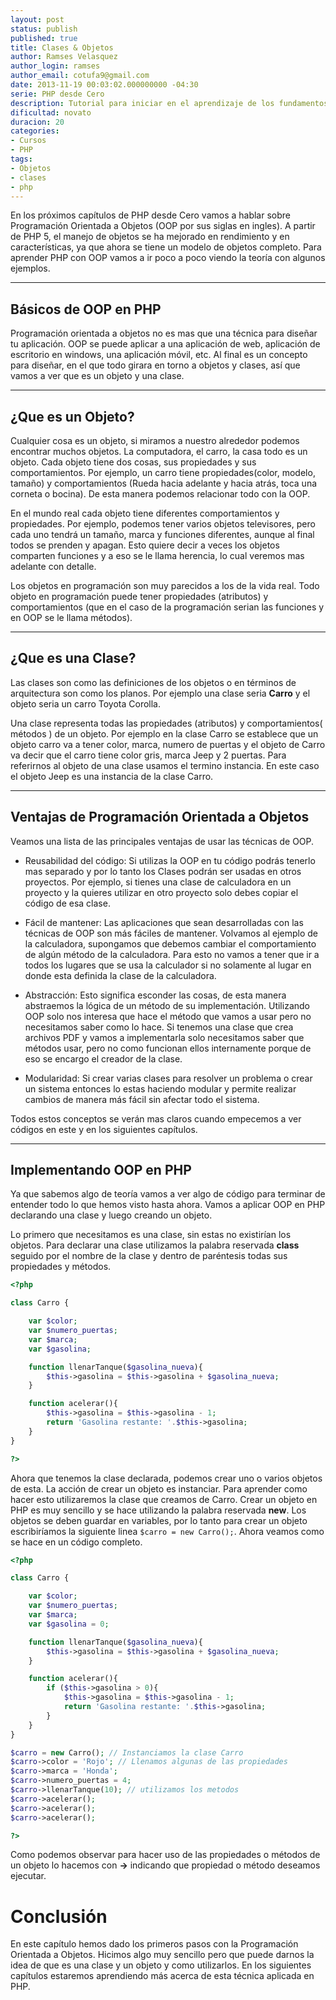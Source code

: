 ```yaml
---
layout: post
status: publish
published: true
title: Clases & Objetos
author: Ramses Velasquez
author_login: ramses
author_email: cotufa9@gmail.com
date: 2013-11-19 00:03:02.000000000 -04:30
serie: PHP desde Cero
description: Tutorial para iniciar en el aprendizaje de los fundamentos de la Programacion Orientada a Objetos en PHP
dificultad: novato
duracion: 20
categories:
- Cursos
- PHP
tags:
- Objetos
- clases
- php
---
```

<p>En los próximos capítulos de PHP desde Cero vamos a hablar sobre Programación Orientada a Objetos (OOP por sus siglas en ingles). A partir de PHP 5, el manejo de objetos se ha mejorado en rendimiento y en características, ya que ahora se tiene un modelo de objetos completo. Para aprender PHP con OOP vamos a ir poco a poco viendo la teoría con algunos ejemplos.</p>

<hr />

<h2>Básicos de OOP en PHP</h2>

<p>Programación orientada a objetos no es mas que una técnica para diseñar tu aplicación. OOP se puede aplicar a una aplicación de web, aplicación de escritorio en windows, una aplicación móvil, etc. Al final es un concepto para diseñar, en el que todo girara en torno a objetos y clases, así que vamos a ver que es un objeto y una clase.</p>

<hr />

<h2>¿Que es un Objeto?</h2>

<p>Cualquier cosa es un objeto, si miramos a nuestro alrededor podemos encontrar muchos objetos. La computadora, el carro, la casa todo es un objeto. Cada objeto tiene dos cosas, sus propiedades y sus comportamientos. Por ejemplo, un carro tiene propiedades(color, modelo, tamaño) y comportamientos (Rueda hacia adelante y hacia atrás, toca una corneta o bocina). De esta manera podemos relacionar todo con la OOP.</p>

<p>En el mundo real cada objeto tiene diferentes comportamientos y propiedades. Por ejemplo, podemos tener varios objetos televisores, pero cada uno tendrá un tamaño, marca y funciones diferentes, aunque al final todos se prenden y apagan. Esto quiere decir a veces los objetos comparten funciones y a eso se le llama herencia, lo cual veremos mas adelante con detalle.</p>

<p>Los objetos en programación son muy parecidos a los de la vida real. Todo objeto en programación puede tener propiedades (atributos) y comportamientos (que en el caso de la programación serian las funciones y en OOP se le llama métodos).</p>

<hr />

<h2>¿Que es una Clase?</h2>

<p>Las clases son como las definiciones de los objetos o en términos de arquitectura son como los planos. Por ejemplo una clase seria <strong>Carro</strong> y el objeto seria un carro Toyota Corolla.</p>

<p>Una clase representa todas las propiedades (atributos) y comportamientos( métodos ) de un objeto. Por ejemplo en la clase Carro se establece que un objeto carro va a tener color, marca, numero de puertas y el objeto de Carro va decir que el carro tiene color gris, marca Jeep y 2 puertas. Para referirnos al objeto de una clase usamos el termino instancia. En este caso el objeto Jeep es una instancia de la clase Carro.</p>

<hr />

<h2>Ventajas de Programación Orientada a Objetos</h2>

<p>Veamos una lista de las principales ventajas de usar las técnicas de OOP.</p>

<ul>
<li><p>Reusabilidad del código: Si utilizas la OOP en tu código podrás tenerlo mas separado y por lo tanto los Clases podrán ser usadas en otros proyectos. Por ejemplo, si tienes una clase de calculadora en un proyecto y la quieres utilizar en otro proyecto solo debes copiar el código de esa clase.</p></li>
<li><p>Fácil de mantener: Las aplicaciones que sean desarrolladas con las técnicas de OOP son más fáciles de mantener. Volvamos al ejemplo de la calculadora, supongamos que debemos cambiar el comportamiento de algún método de la calculadora. Para esto no vamos a tener que ir a todos los lugares que se usa la calculador si no solamente al lugar en donde esta definida la clase de la calculadora.</p></li>
<li><p>Abstracción: Esto significa esconder las cosas, de esta manera abstraemos la lógica de un método de su implementación. Utilizando OOP solo nos interesa que hace el método que vamos a usar pero no necesitamos saber como lo hace. Si tenemos una clase que crea archivos PDF y vamos a implementarla solo necesitamos saber que métodos usar, pero no como funcionan ellos internamente porque de eso se encargo el creador de la clase.</p></li>
<li><p>Modularidad: Si crear varias clases para resolver un problema o crear un sistema entonces lo estas haciendo modular y permite realizar cambios de manera más fácil sin afectar todo el sistema.</p></li>
</ul>

<p>Todos estos conceptos se verán mas claros cuando empecemos a ver códigos en este y en los siguientes capítulos.</p>

<hr />

<h2>Implementando OOP en PHP</h2>

<p>Ya que sabemos algo de teoría vamos a ver algo de código para terminar de entender todo lo que hemos visto hasta ahora. Vamos a aplicar OOP en PHP declarando una clase y luego creando un objeto.</p>

<p>Lo primero que necesitamos es una clase, sin estas no existirían los objetos. Para declarar una clase utilizamos la palabra reservada <strong>class</strong> seguido por el nombre de la clase y dentro de paréntesis todas sus propiedades y métodos.</p>

```php
<?php

class Carro {

    var $color;
    var $numero_puertas;
    var $marca;
    var $gasolina;

    function llenarTanque($gasolina_nueva){
        $this->gasolina = $this->gasolina + $gasolina_nueva;
    }

    function acelerar(){
        $this->gasolina = $this->gasolina - 1;
        return 'Gasolina restante: '.$this->gasolina;
    }
}

?>
```



<p>Ahora que tenemos la clase declarada, podemos crear uno o varios objetos de esta. La acción de crear un objeto es instanciar. Para aprender como hacer esto utilizaremos la clase que creamos de Carro. Crear un objeto en PHP es muy sencillo y se hace utilizando la palabra reservada <strong>new</strong>. Los objetos se deben guardar en variables, por lo tanto para crear un objeto escribiríamos la siguiente linea <code>$carro = new Carro();</code>. Ahora veamos como se hace en un código completo.</p>

```php
<?php

class Carro {

    var $color;
    var $numero_puertas;
    var $marca;
    var $gasolina = 0;

    function llenarTanque($gasolina_nueva){
        $this->gasolina = $this->gasolina + $gasolina_nueva;
    }

    function acelerar(){
        if ($this->gasolina > 0){
            $this->gasolina = $this->gasolina - 1;
            return 'Gasolina restante: '.$this->gasolina;
        }
    }
}

$carro = new Carro(); // Instanciamos la clase Carro
$carro->color = 'Rojo'; // Llenamos algunas de las propiedades
$carro->marca = 'Honda';
$carro->numero_puertas = 4;
$carro->llenarTanque(10); // utilizamos los metodos
$carro->acelerar();
$carro->acelerar();
$carro->acelerar();

?>
```



<p>Como podemos observar para hacer uso de las propiedades o métodos de un objeto lo hacemos con <strong>-></strong> indicando que propiedad o método deseamos ejecutar.</p>

<h1>Conclusión</h1>

<p>En este capítulo hemos dado los primeros pasos con la Programación Orientada a Objetos. Hicimos algo muy sencillo pero que puede darnos la idea de que es una clase y un objeto y como utilizarlos. En los siguientes capítulos estaremos aprendiendo más acerca de esta técnica aplicada en PHP.</p>
